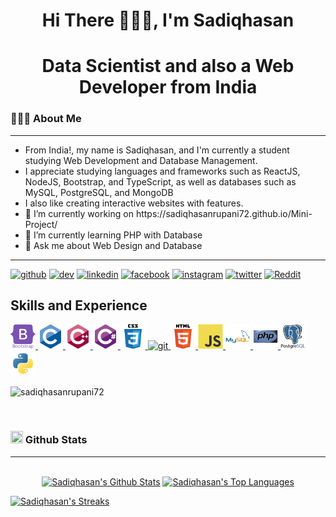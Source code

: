 <h1 align="center"> Hi There 🙋🏻‍♂️, I'm Sadiqhasan<?/h1>

<h1 align="center"> Data Scientist and also a Web Developer from India </h1>

<h3> 🙋🏻‍♂️ About Me</h3>
  <hr>
  <ul>
    <li>From India!, my name is Sadiqhasan, and I'm currently a student studying Web Development and Database Management.</li>
    <li>I appreciate studying languages and frameworks such as ReactJS, NodeJS, Bootstrap, and TypeScript, as well as databases such as MySQL, PostgreSQL, and MongoDB  </li>
    <li> I also like creating interactive websites with features.</li>
    <li>🔭 I’m currently working on https://sadiqhasanrupani72.github.io/Mini-Project/ </li>
    <li>🌱 I’m currently learning PHP with Database </li>
    <li>💬 Ask me about Web Design and Database  </li>
  </ul>
 <hr>

[<img src='https://cdn.jsdelivr.net/npm/simple-icons@3.0.1/icons/github.svg' alt='github' height='40'>](https://github.com/SadiqhasanRupani72)  [<img src='https://cdn.jsdelivr.net/npm/simple-icons@3.0.1/icons/dev-dot-to.svg' alt='dev' height='40'>](https://dev.to/sadiqhasanrupani72)  [<img src='https://cdn.jsdelivr.net/npm/simple-icons@3.0.1/icons/linkedin.svg' alt='linkedin' height='40'>](https://www.linkedin.com/in/https://www.linkedin.com/in/sadiqhasan-rupani-a50730175//)  [<img src='https://cdn.jsdelivr.net/npm/simple-icons@3.0.1/icons/facebook.svg' alt='facebook' height='40'>](https://www.facebook.com/Sh-Rupani)  [<img src='https://cdn.jsdelivr.net/npm/simple-icons@3.0.1/icons/instagram.svg' alt='instagram' height='40'>](https://www.instagram.com/s_h__r_u_p_a_n_i/)  [<img src='https://cdn.jsdelivr.net/npm/simple-icons@3.0.1/icons/twitter.svg' alt='twitter' height='40'>](https://twitter.com/sh_rupani_1)  [<img src='https://cdn.jsdelivr.net/npm/simple-icons@3.0.1/icons/reddit.svg' alt='Reddit' height='40'>](https://www.reddit.com/user/Sh_Rupani)  

## Skills and Experience

<p align="left"> <a href="https://getbootstrap.com" target="_blank" rel="noreferrer"> <img src="https://raw.githubusercontent.com/devicons/devicon/master/icons/bootstrap/bootstrap-plain-wordmark.svg" alt="bootstrap" width="40" height="40"/> </a> <a href="https://www.cprogramming.com/" target="_blank" rel="noreferrer"> <img src="https://raw.githubusercontent.com/devicons/devicon/master/icons/c/c-original.svg" alt="c" width="40" height="40"/> </a> <a href="https://www.w3schools.com/cpp/" target="_blank" rel="noreferrer"> <img src="https://raw.githubusercontent.com/devicons/devicon/master/icons/cplusplus/cplusplus-original.svg" alt="cplusplus" width="40" height="40"/> </a> <a href="https://www.w3schools.com/cs/" target="_blank" rel="noreferrer"> <img src="https://raw.githubusercontent.com/devicons/devicon/master/icons/csharp/csharp-original.svg" alt="csharp" width="40" height="40"/> </a> <a href="https://www.w3schools.com/css/" target="_blank" rel="noreferrer"> <img src="https://raw.githubusercontent.com/devicons/devicon/master/icons/css3/css3-original-wordmark.svg" alt="css3" width="40" height="40"/> </a> <a href="https://git-scm.com/" target="_blank" rel="noreferrer"> <img src="https://www.vectorlogo.zone/logos/git-scm/git-scm-icon.svg" alt="git" width="40" height="40"/> </a> <a href="https://www.w3.org/html/" target="_blank" rel="noreferrer"> <img src="https://raw.githubusercontent.com/devicons/devicon/master/icons/html5/html5-original-wordmark.svg" alt="html5" width="40" height="40"/> </a> <a href="https://developer.mozilla.org/en-US/docs/Web/JavaScript" target="_blank" rel="noreferrer"> <img src="https://raw.githubusercontent.com/devicons/devicon/master/icons/javascript/javascript-original.svg" alt="javascript" width="40" height="40"/> </a> <a href="https://www.mysql.com/" target="_blank" rel="noreferrer"> <img src="https://raw.githubusercontent.com/devicons/devicon/master/icons/mysql/mysql-original-wordmark.svg" alt="mysql" width="40" height="40"/> </a> <a href="https://www.php.net" target="_blank" rel="noreferrer"> <img src="https://raw.githubusercontent.com/devicons/devicon/master/icons/php/php-original.svg" alt="php" width="40" height="40"/> </a> <a href="https://www.postgresql.org" target="_blank" rel="noreferrer"> <img src="https://raw.githubusercontent.com/devicons/devicon/master/icons/postgresql/postgresql-original-wordmark.svg" alt="postgresql" width="40" height="40"/> </a> <a href="https://www.python.org" target="_blank" rel="noreferrer"> <img src="https://raw.githubusercontent.com/devicons/devicon/master/icons/python/python-original.svg" alt="python" width="40" height="40"/> </a> </p>

<p align="left"> <img src="https://komarev.com/ghpvc/?username=sadiqhasanrupani72&label=Profile%20views&color=0e75b6&style=flat" alt="sadiqhasanrupani72" /> </p>

<p align="left"> <a href="https://twitter.com/" target="blank"><img src="https://img.shields.io/twitter/follow/?logo=twitter&style=for-the-badge" alt="" /></a> </p>

<h3 align="left"> <img src="https://emojipedia-us.s3.dualstack.us-west-1.amazonaws.com/thumbs/160/microsoft/310/bar-chart_1f4ca.png" width="20px" height="20px"> Github Stats </h3>

---

<p align="center">
  <br />
    <a href="https://github.com/SadiqhasanRupani72"><img alt="Sadiqhasan's Github Stats" src="https://github-readme-stats.vercel.app/api?username=SadiqhasanRupani72&show_icons=true&count_private=true&theme=react&hide_border=true&bg_color=0D1117" width="45%" /></a>
  <a href=https://github.com/SadiqhasanRupani72"><img alt="Sadiqhasan's Top Languages" src="https://github-readme-stats.vercel.app/api/top-langs/?username=SadiqhasanRupani72&langs_count=8&count_private=true&layout=compact&theme=react&hide_border=true&bg_color=0D1117" width="45%"/></a>
</p>

<p><a href="https://github.com/SadiqhasanRupani72"><img alt ="Sadiqhasan's Streaks" src="https://activity-graph.herokuapp.com/graph?username=SadiqhasanRupani72&bg_color=0D1117&color=5BCDEC&line=5BCDEC&point=FFFFFF&hide_border=true" alt="14502144/yasin-bhojani" width="100%"
 height="40%"/></a></p>  
